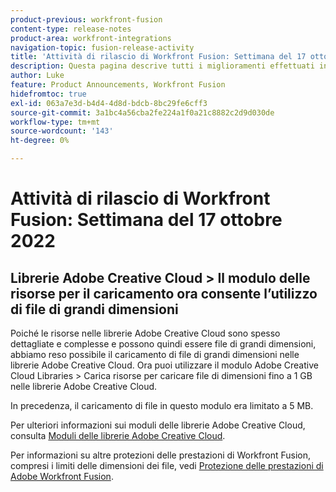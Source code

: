 ```yaml
---
product-previous: workfront-fusion
content-type: release-notes
product-area: workfront-integrations
navigation-topic: fusion-release-activity
title: 'Attività di rilascio di Workfront Fusion: Settimana del 17 ottobre 2022'
description: Questa pagina descrive tutti i miglioramenti effettuati in Adobe Workfront Fusion la settimana del 17 ottobre 2022.
author: Luke
feature: Product Announcements, Workfront Fusion
hidefromtoc: true
exl-id: 063a7e3d-b4d4-4d8d-bdcb-8bc29fe6cff3
source-git-commit: 3a1bc4a56cba2fe224a1f0a21c8882c2d9d030de
workflow-type: tm+mt
source-wordcount: '143'
ht-degree: 0%

---
```


# Attività di rilascio di Workfront Fusion: Settimana del 17 ottobre 2022

## Librerie Adobe Creative Cloud > Il modulo delle risorse per il caricamento ora consente l’utilizzo di file di grandi dimensioni

Poiché le risorse nelle librerie Adobe Creative Cloud sono spesso dettagliate e complesse e possono quindi essere file di grandi dimensioni, abbiamo reso possibile il caricamento di file di grandi dimensioni nelle librerie Adobe Creative Cloud. Ora puoi utilizzare il modulo Adobe Creative Cloud Libraries > Carica risorse per caricare file di dimensioni fino a 1 GB nelle librerie Adobe Creative Cloud.

In precedenza, il caricamento di file in questo modulo era limitato a 5 MB.

Per ulteriori informazioni sui moduli delle librerie Adobe Creative Cloud, consulta [Moduli delle librerie Adobe Creative Cloud](/help/quicksilver/workfront-fusion/apps-and-their-modules/creative-cloud-libraries-modules.md).

Per informazioni su altre protezioni delle prestazioni di Workfront Fusion, compresi i limiti delle dimensioni dei file, vedi [Protezione delle prestazioni di Adobe Workfront Fusion](/help/quicksilver/workfront-fusion/get-started/fusion-performance-guardrails.md).

